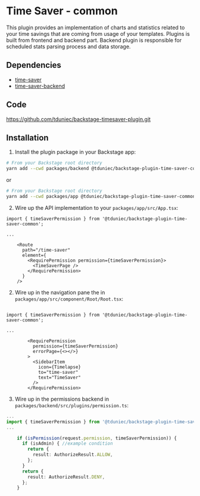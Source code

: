 # Time Saver - common

This plugin provides an implementation of charts and statistics related to your time savings that are coming from usage of your templates. Plugins is built from frontend and backend part. Backend plugin is responsible for scheduled stats parsing process and data storage.

## Dependencies

- [time-saver](../time-saver)
- [time-saver-backend](../time-saver-backend)

## Code
https://github.com/tduniec/backstage-timesaver-plugin.git 

## Installation

1. Install the plugin package in your Backstage app:

```sh
# From your Backstage root directory
yarn add --cwd packages/backend @tduniec/backstage-plugin-time-saver-common
```

or

```sh
# From your Backstage root directory
yarn add --cwd packages/app @tduniec/backstage-plugin-time-saver-common
```

2. Wire up the API implementation to your `packages/app/src/App.tsx`:

```tsx
import { timeSaverPermission } from '@tduniec/backstage-plugin-time-saver-common';

...

    <Route
      path="/time-saver"
      element={
        <RequirePermission permission={timeSaverPermission}>
          <TimeSaverPage />
        </RequirePermission>
      }
    />

```

2. Wire up in the navigation pane the in `packages/app/src/component/Root/Root.tsx`:

```tsx

import { timeSaverPermission } from '@tduniec/backstage-plugin-time-saver-common';

...

        <RequirePermission
          permission={timeSaverPermission}
          errorPage={<></>}
        >
          <SidebarItem
            icon={Timelapse}
            to="time-saver"
            text="TimeSaver"
          />
        </RequirePermission>
```
3. Wire up in the permissions backend  in `packages/backend/src/plugins/permission.ts`:

```ts
...
import { timeSaverPermission } from '@tduniec/backstage-plugin-time-saver-common';
...

    if (isPermission(request.permission, timeSaverPermission)) {
      if (isAdmin) { //example condition
        return {
          result: AuthorizeResult.ALLOW,
        };
      }
      return {
        result: AuthorizeResult.DENY,
      };
    }

```

